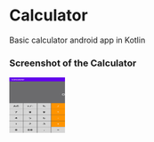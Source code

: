 # Calculator
 Basic calculator android app in Kotlin
 
 ### Screenshot of the Calculator
 
 <img src="calculator_app_screenshot.jpg" width="100" height="100">
